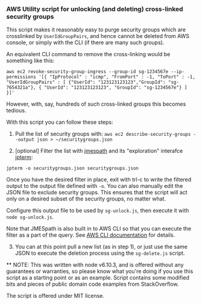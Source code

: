 ### AWS Utility script for unlocking (and deleting) cross-linked security groups

This script makes it reasonably easy to purge security groups which are crosslinked by `UserIdGroupPairs`, and hence cannot be deleted from AWS console, or simply with the CLI (if there are many such groups).

An equivalent CLI command to remove the cross-linking would be something like this:

`aws ec2 revoke-security-group-ingress --group-id sg-1234567e --ip-permissions '[{ "IpProtocol" : "icmp", "FromPort" : -1, "ToPort" : -1, "UserIdGroupPairs" : [ {"UserId": "123123123123","GroupId": "sg-7654321a"}, { "UserId": "123123123123", "GroupId": "sg-1234567e"} ] }]'`

However, with, say, hundreds of such cross-linked groups this becomes tedious.

With this script you can follow these steps:

1. Pull the list of security groups with:
`aws ec2 describe-security-groups --output json > ~/securitygroups.json`

2. [optional] Filter the list with [jmespath](http://jmespath.org/) and its "exploration" interafce [jpterm](https://github.com/jmespath/jmespath.terminal):

 `jpterm -o securitygroups.json securitygroups.json`

 Once you have the desired filter in place, exit with trl-c to write the filtered output to the output file defined with `-o`. You can also manually edit the JSON file to exclude security groups. This ensures that the script will act only on a desired subset of the security groups, no matter what.
 
 Configure this output file to be used by `sg-unlock.js`, then execute it with `node sg-unlock.js`.
 
 Note that JMESpath is also built in to AWS CLI so that you can execute the filter as a part of the query. See [AWS CLI documentation](http://docs.aws.amazon.com/cli/latest/userguide/controlling-output.html#controlling-output-filter) for details.
 
3. You can at this point pull a new list (as in step 1), or just use the same JSON to execute the deletion process using the `sg-delete.js` script.

** NOTE: This was written with node v6.10.3, and is offered without any guarantees or warranties, so please know what you're doing if you use this script as a starting point or as an example. Script contains some modified bits and pieces of public domain code examples from StackOverflow. 

The script is offered under MIT license.
